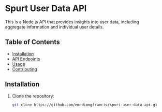 # Spurt User Data API

This is a Node.js API that provides insights into user data, including aggregate information and individual user details.

## Table of Contents
- [Installation](#installation)
- [API Endpoints](#api-endpoints)
- [Usage](#usage)
- [Contributing](#contributing)

## Installation

1. Clone the repository:
   ```bash
   git clone https://github.com/emediongfrancis/spurt-user-data-api.git